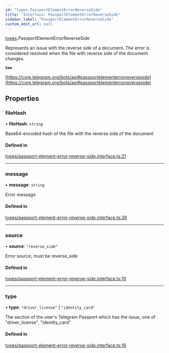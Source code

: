 ```yaml
---
id: "types.PassportElementErrorReverseSide"
title: "Interface: PassportElementErrorReverseSide"
sidebar_label: "PassportElementErrorReverseSide"
custom_edit_url: null
---
```


[types](../modules/types.md).PassportElementErrorReverseSide

Represents an issue with the reverse side of a document. The error is considered
resolved when the file with reverse side of the document changes.

**`See`**

[https://core.telegram.org/bots/api#passportelementerrorreverseside](https://core.telegram.org/bots/api#passportelementerrorreverseside)

## Properties

### fileHash

• **fileHash**: `string`

Base64-encoded hash of the file with the reverse side of the document

#### Defined in

[types/passport-element-error-reverse-side.interface.ts:21](https://github.com/DeityLamb/telegramjs/blob/32b4cca/packages/common/lib/interfaces/types/passport-element-error-reverse-side.interface.ts#L21)

___

### message

• **message**: `string`

Error message

#### Defined in

[types/passport-element-error-reverse-side.interface.ts:26](https://github.com/DeityLamb/telegramjs/blob/32b4cca/packages/common/lib/interfaces/types/passport-element-error-reverse-side.interface.ts#L26)

___

### source

• **source**: ``"reverse_side"``

Error source, must be reverse_side

#### Defined in

[types/passport-element-error-reverse-side.interface.ts:10](https://github.com/DeityLamb/telegramjs/blob/32b4cca/packages/common/lib/interfaces/types/passport-element-error-reverse-side.interface.ts#L10)

___

### type

• **type**: ``"driver_license"`` \| ``"identity_card"``

The section of the user's Telegram Passport which has the issue, one of
"driver_license", "identity_card"

#### Defined in

[types/passport-element-error-reverse-side.interface.ts:16](https://github.com/DeityLamb/telegramjs/blob/32b4cca/packages/common/lib/interfaces/types/passport-element-error-reverse-side.interface.ts#L16)
